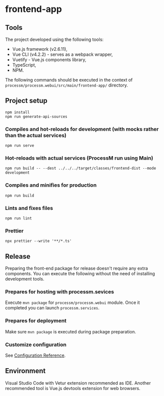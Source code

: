 # frontend-app

## Tools

The project developed using the following tools:
* Vue.js framework (v2.6.11),
* Vue CLI (v4.2.2) - serves as a webpack wrapper,
* Vuetify - Vue.js components library,
* TypeScript,
* NPM.

The following commands should be executed in the context of `processm/processm.webui/src/main/frontend-app/` directory.

## Project setup
```shell
npm install
npm run generate-api-sources
```

### Compiles and hot-reloads for development (with mocks rather than the actual services)
```shell
npm run serve
```

### Hot-reloads with actual services (ProcessM run using Main)
```shell
npm run build -- --dest ../../../target/classes/frontend-dist --mode development
```

### Compiles and minifies for production
```shell
npm run build
```

### Lints and fixes files
```shell
npm run lint
```

### Prettier
```shell
npx prettier --write '**/*.ts'
```

## Release

Preparing the front-end package for release doesn't require any extra components. You can execute the following without the need of installing development tools.

### Prepares for hosting with processm.sevices

Execute `mvn package` for `processm/processm.webui` module. Once it completed you can launch `processm.services`.

### Prepares for deployment

Make sure `mvn package` is executed during package preparation.

### Customize configuration
See [Configuration Reference](https://cli.vuejs.org/config/).

## Environment

Visual Studio Code with Vetur extension recommended as IDE.
Another recommended tool is Vue.js devtools extension for web browsers.
